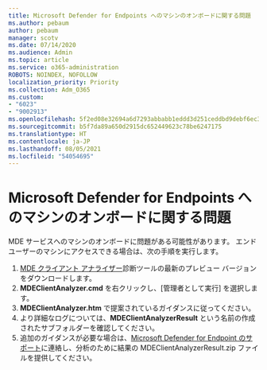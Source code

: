 ```yaml
---
title: Microsoft Defender for Endpoints へのマシンのオンボードに関する問題
ms.author: pebaum
author: pebaum
manager: scotv
ms.date: 07/14/2020
ms.audience: Admin
ms.topic: article
ms.service: o365-administration
ROBOTS: NOINDEX, NOFOLLOW
localization_priority: Priority
ms.collection: Adm_O365
ms.custom:
- "6023"
- "9002913"
ms.openlocfilehash: 5f2ed08e32694a6d7293abbabb1eddd3d251ceddbd9debf6ec3143bb4fed86db
ms.sourcegitcommit: b5f7da89a650d2915dc652449623c78be6247175
ms.translationtype: HT
ms.contentlocale: ja-JP
ms.lasthandoff: 08/05/2021
ms.locfileid: "54054695"
---
```

# <a name="issues-with-onboarding-machines-to-microsoft-defender-for-endpoints"></a>Microsoft Defender for Endpoints へのマシンのオンボードに関する問題

MDE サービスへのマシンのオンボードに問題がある可能性があります。 エンド ユーザーのマシンにアクセスできる場合は、次の手順を実行します。

1. [MDE クライアント アナライザー](https://aka.ms/betamdeanalyzer)診断ツールの最新のプレビュー バージョンをダウンロードします。
2. **MDEClientAnalyzer.cmd** を右クリックし、[管理者として実行] を選択します。
3. **MDEClientAnalyzer.htm** で提案されているガイダンスに従ってください。
4. より詳細なログについては、**MDEClientAnalyzerResult** という名前の作成されたサブフォルダーを確認してください。
5. 追加のガイダンスが必要な場合は、[Microsoft Defender for Endpoint のサポート](https://docs.microsoft.com/windows/security/threat-protection/microsoft-defender-atp/contact-support)に連絡し、分析のために結果の MDEClientAnalyzerResult.zip ファイルを提供してください。
